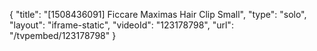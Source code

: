 {
    "title": "[1508436091] Ficcare Maximas Hair Clip  Small",
    "type": "solo",
    "layout": "iframe-static",
    "videoId": "123178798",
    "url": "\/tvpembed\/123178798"
}